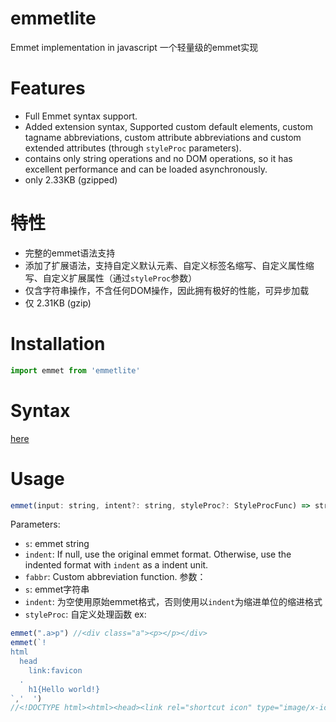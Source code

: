 # emmetlite

Emmet implementation in javascript
一个轻量级的emmet实现

# Features
- Full Emmet syntax support.
- Added extension syntax, Supported custom default elements, custom tagname abbreviations, custom attribute abbreviations and custom extended attributes (through `styleProc` parameters).
- contains only string operations and no DOM operations, so it has excellent performance and can be loaded asynchronously.
- only 2.33KB (gzipped)

# 特性
- 完整的emmet语法支持
- 添加了扩展语法，支持自定义默认元素、自定义标签名缩写、自定义属性缩写、自定义扩展属性（通过`styleProc`参数）
- 仅含字符串操作，不含任何DOM操作，因此拥有极好的性能，可异步加载
- 仅 2.31KB (gzip)

# Installation
```js
import emmet from 'emmetlite'
```

# Syntax
[here](./Syntax.md)

# Usage
```js
emmet(input: string, intent?: string, styleProc?: StyleProcFunc) => string
```
Parameters:
- `s`: emmet string
- `indent`: If null, use the original emmet format. Otherwise, use the indented format with `indent` as a indent unit.
- `fabbr`: Custom abbreviation function.
参数：
- `s`: emmet字符串
- `indent`: 为空使用原始emmet格式，否则使用以`indent`为缩进单位的缩进格式
- `styleProc`: 自定义处理函数
ex:
```js
emmet(".a>p") //<div class="a"><p></p></div>
emmet(`!
html
  head
    link:favicon
  .
    h1{Hello world!}
`,'  ')
//<!DOCTYPE html><html><head><link rel="shortcut icon" type="image/x-icon" href="favicon.ico"></head><body><h1>Hello world!</h1></body></html>
```
